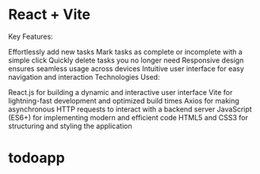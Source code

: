 # React + Vite

Key Features:

Effortlessly add new tasks
Mark tasks as complete or incomplete with a simple click
Quickly delete tasks you no longer need
Responsive design ensures seamless usage across devices
Intuitive user interface for easy navigation and interaction
Technologies Used:

React.js for building a dynamic and interactive user interface
Vite for lightning-fast development and optimized build times
Axios for making asynchronous HTTP requests to interact with a backend server
JavaScript (ES6+) for implementing modern and efficient code
HTML5 and CSS3 for structuring and styling the application

# todoapp
